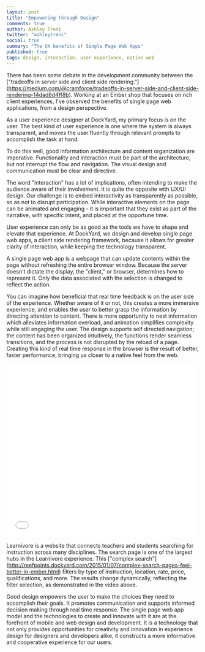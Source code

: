 ```yaml
---
layout: post
title: "Empowering through Design"
comments: true
author: Ashley Treni
twitter: "ashleytreni"
social: true
summary: "The UX benefits of Single Page Web Apps"
published: true
tags: design, interaction, user experience, native web
---
```


There has been some debate in the development community between the ["tradeoffs in server side and client side rendering."] (https://medium.com/@cramforce/tradeoffs-in-server-side-and-client-side-rendering-14dad8d4ff8b). Working at an Ember shop that focuses on rich client experiences, I've observed the benefits of single page web applications, from a design perspective.

As a user experience designer at DockYard, my primary focus is on the user. The best kind of user experience is one where the system is always transparent, and moves the user fluently through relevant prompts to accomplish the task at hand.

To do this well, good information architecture and content organization are imperative. Functionality and interaction must be part of the architecture, but not interrupt the flow and navigation. The visual design and communication must be clear and directive.

The word "interaction" has a lot of implications, often intending to make the audience aware of their involvement. It is quite the opposite with UX/UI design. Our challenge is to embed interactivity as transparently as possible, so as not to disrupt participation. While interactive elements on the page can be animated and engaging - it is important that they exist as part of the narrative, with specific intent, and placed at the opportune time.

User experience can only be as good as the tools we have to shape and elevate that experience. At DockYard, we design and develop single page web apps, a client side rendering framework, because it allows for greater clarity of interaction, while keeping the technology transparent.

A single page web app is a webpage that can update contents within the page without refreshing the entire browser window. Because the server doesn't dictate the display, the "client," or browser, determines how to represent it. Only the data associated with the selection is changed to reflect the action. 

You can imagine how beneficial that real time feedback is on the user side of the experience. Whether aware of it or not, this creates a more immersive experience, and enables the user to better grasp the information by directing attention to content. There is more opportunity to nest information which alleviates information overload, and animation simplifies complexity while still engaging the user. The design supports self directed navigation; the content has been organized intuitively, the functions render seamless transitions, and the process is not disrupted by the reload of a page. Creating this kind of real time response in the browser is the result of better, faster performance, bringing us closer to a native feel from the web.

<iframe src="//player.vimeo.com/video/118249906" width="500" height="452" frameborder="0" webkitallowfullscreen mozallowfullscreen allowfullscreen></iframe>

Learnivore is a website that connects teachers and students searching for instruction across many disciplines. The search page is one of the largest hubs in the Learnivore experience. This ["complex search"] (http://reefpoints.dockyard.com/2015/01/07/complex-search-pages-feel-better-in-ember.html) filters by type of instruction, location, rate, price, qualifications, and more. The results change dynamically, reflecting the filter selection, as demonstrated in the video above.

Good design empowers the user to make the choices they need to accomplish their goals. It promotes communication and supports informed decision making through real time response. The single page web app model and the technologies to create and innovate with it are at the forefront of mobile and web design and development. It is a technology that not only provides opportunities for creativity and innovation in experience design for designers and developers alike, it constructs a more informative and cooperative experience for our users.
